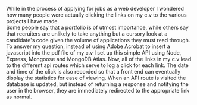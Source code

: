 While in the process of applying for jobs as a web developer I wondered how many people were actually clicking the links on my c.v to the various projects I have made.  
Some people say that a portfolio is of utmost importance, while others say that recruiters are unlikely to take anything but a cursory look at a candidate's code given the volume of applications they must read through. 
To answer my question, instead of using Adobe Acrobat to insert a javascript into the pdf file of my c.v I set up this simple API using Node, Express, Mongoose and MongoDB Atlas. Now, all of the links in my c.v lead to the different api routes which serve to log a click for each link. The date and time of the click is also recorded so that a front end can eventually display the statistics for ease of viewing.
When an API route is visited the database is updated, but instead of returning a response and notifying the user in the browser, they are immediately redirected to the appropriate link as normal.